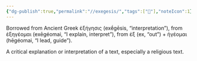 ```yaml
---
{"dg-publish":true,"permalink":"//exegesis/","tags":["🌱"],"noteIcon":1}
---
```


Borrowed from Ancient Greek ἐξήγησις (exḗgēsis, “interpretation”), from ἐξηγέομαι (exēgéomai, “I explain, interpret”), from ἐξ (ex, “out”) + ἡγέομαι (hēgéomai, “I lead, guide”).

A critical explanation or interpretation of a text, especially a religious text.